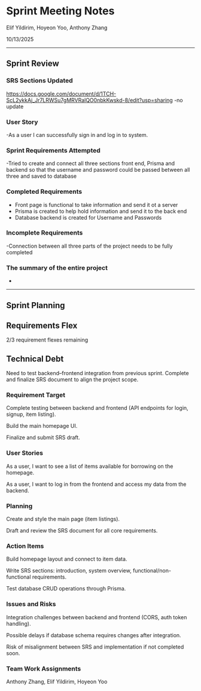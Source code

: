 # Sprint Meeting Notes


Elif Yildirim, Hoyeon Yoo, Anthony Zhang

10/13/2025

***

## Sprint Review

### SRS Sections Updated

https://docs.google.com/document/d/1TCH-ScL2ykkAj_Jr7LRWSu7gMRVRalQO0nbkKwskd-8/edit?usp=sharing
-no update

### User Story

-As a user  I can successfully sign in and log in to system.

### Sprint Requirements Attempted

-Tried to create and connect all three sections front end, Prisma and backend so that the username and password could be passed between all three and saved to database


### Completed Requirements

- Front page is functional to take information and send it ot a server
- Prisma is created to help hold information and send it to the back end 
- Database backend is created for Username and Passwords


### Incomplete Requirements

-Connection between all three parts of the project needs to be fully completed 

### The summary of the entire project

-

***

## Sprint Planning

## Requirements Flex

2/3 requirement flexes remaining

## Technical Debt

Need to test backend–frontend integration from previous sprint.
Complete and finalize SRS document to align the project scope.

### Requirement Target

Complete testing between backend and frontend (API endpoints for login, signup, item listing).

Build the main homepage UI.

Finalize and submit SRS draft.

### User Stories

As a user, I want to see a list of items available for borrowing on the homepage.

As a user, I want to log in from the frontend and access my data from the backend.

### Planning

Create and style the main page (item listings).

Draft and review the SRS document for all core requirements.

### Action Items

Build homepage layout and connect to item data.

Write SRS sections: introduction, system overview, functional/non-functional requirements.

Test database CRUD operations through Prisma.

### Issues and Risks

Integration challenges between backend and frontend (CORS, auth token handling).

Possible delays if database schema requires changes after integration.

Risk of misalignment between SRS and implementation if not completed soon.

### Team Work Assignments

Anthony Zhang, Elif Yildirim, Hoyeon Yoo

